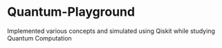 # Quantum-Playground
Implemented various concepts and simulated using Qiskit while studying Quantum Computation
